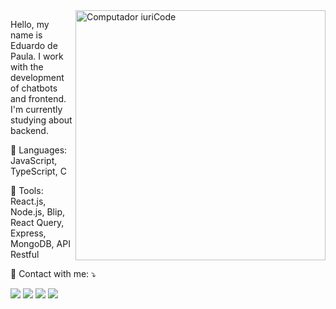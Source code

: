 <img src="https://raw.githubusercontent.com/MicaelliMedeiros/micaellimedeiros/master/image/computer-illustration.png" min-width="400px" max-width="400px" width="400px" align="right" alt="Computador iuriCode">

<p align="left"> 
  Hello, my name is Eduardo de Paula. I work with the development of chatbots and frontend. I'm currently studying about backend.
</p>

<p align="left">
  🦄 Languages: JavaScript, TypeScript, C
</p>

<p align="left">
  💼 Tools: React.js, Node.js, Blip, React Query, Express, MongoDB, API Restful
</p>

<p align="left">
  💌 Contact with me: ⤵️
</p>

<p align="left">
  <a href="mailto: eduardoibarr56@gmail.com" alt="Gmail">
  <img src="https://img.shields.io/badge/-Gmail-FF0000?style=flat-square&labelColor=FF0000&logo=gmail&logoColor=white" /></a>

  <a href="https://www.linkedin.com/in/eduardo-ibarr" alt="Linkedin">
  <img src="https://img.shields.io/badge/-Linkedin-0e76a8?style=flat-square&logo=Linkedin&logoColor=white" /></a>

  <a href="https://api.whatsapp.com/send?phone=55997186370&text=Oii" alt="WhatsApp">
  <img src="https://img.shields.io/badge/-WhatsApp-25d366?style=flat-square&labelColor=25d366&logo=whatsapp&logoColor=white"/></a>

  <a href="https://www.instagram.com/eduardo.ibarr" alt="Instagram">
  <img src="https://img.shields.io/badge/-Instagram-DF0174?style=flat-square&labelColor=DF0174&logo=instagram&logoColor=white"/></a>
</p>  
